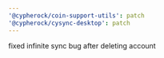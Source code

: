 ```yaml
---
'@cypherock/coin-support-utils': patch
'@cypherock/cysync-desktop': patch
---
```


fixed infinite sync bug after deleting account

